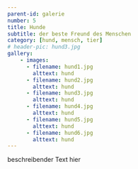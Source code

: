 ```yaml
---
parent-id: galerie
number: 5
title: Hunde
subtitle: der beste Freund des Menschen
category: [hund, mensch, tier]
# header-pic: hund3.jpg
gallery: 
    - images:
      - filename: hund1.jpg
        alttext: hund
      - filename: hund2.jpg
        alttext: hund
      - filename: hund3.jpg
        alttext: hund
      - filename: hund4.jpg
        alttext: hund
      - filename: hund5.jpg
        alttext: hund
      - filename: hund6.jpg
        alttext: hund
---
```


beschreibender Text hier